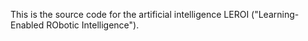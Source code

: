 This is the source code for the artificial intelligence LEROI ("Learning-Enabled RObotic Intelligence").